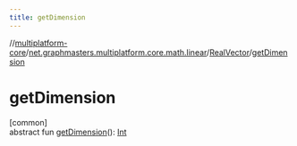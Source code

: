 ```yaml
---
title: getDimension
---
```

//[multiplatform-core](../../../index.html)/[net.graphmasters.multiplatform.core.math.linear](../index.html)/[RealVector](index.html)/[getDimension](get-dimension.html)



# getDimension



[common]\
abstract fun [getDimension](get-dimension.html)(): [Int](https://kotlinlang.org/api/latest/jvm/stdlib/kotlin/-int/index.html)




